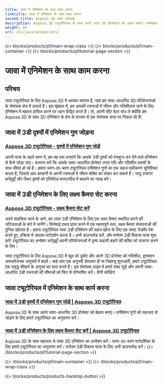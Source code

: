 ```yaml
---
title: जावा में एनिमेशन के साथ काम करना
linktitle: जावा में एनिमेशन के साथ काम करना
second_title: Aspose.3D जावा एपीआई
description: Aspose.3D ट्यूटोरियल्स के साथ अपने जावा 3D प्रोजेक्ट्स को उन्नत बनाएं! मनमोहक 3डी विकास के लिए एनीमेशन गुण जोड़ना और लक्ष्य कैमरे को सहजता से सेट करना सीखें।
weight: 20
url: /hi/java/animations/
---
```


{{< blocks/products/pf/main-wrap-class >}}
{{< blocks/products/pf/main-container >}}
{{< blocks/products/pf/tutorial-page-section >}}

# जावा में एनिमेशन के साथ काम करना

## परिचय

जावा ट्यूटोरियल के लिए Aspose.3D में आपका स्वागत है, जहां हम जावा-आधारित 3D परियोजनाओं के रोमांचक क्षेत्र में उतरते हैं। इस श्रृंखला में, हम आपकी रचनाओं में जीवन और गतिशीलता लाने के लिए एनिमेशन में महारत हासिल करने पर ध्यान केंद्रित करते हैं। तो, अपनी सीट बेल्ट बांध लें क्योंकि हम Aspose.3D के साथ 3D एनिमेशन के क्षेत्र के माध्यम से एक रोमांचक यात्रा पर निकल रहे हैं!

## जावा में 3डी दृश्यों में एनिमेशन गुण जोड़ना

### [Aspose.3D ट्यूटोरियल - दृश्यों में एनिमेशन गुण जोड़ें](./add-animation-properties-to-scenes/)

 अपनी यात्रा के पहले चरण में, हम यह पता लगाएंगे कि आपके 3डी दृश्यों को मंत्रमुग्ध कर देने वाले एनिमेशन से कैसे जोड़ा जाए। कल्पना करें कि आपके जावा-आधारित प्रोजेक्ट तरल गति और गतिशील प्रभावों के साथ जीवंत हो रहे हैं। हमारा चरण-दर-चरण ट्यूटोरियल एनीमेशन गुणों का एक सहज एकीकरण सुनिश्चित करता है, जिससे आप आसानी से अपनी रचनाओं में जीवन शक्ति का संचार कर सकते हैं। जादू उजागर करें[यहाँ](./add-animation-properties-to-scenes/) और स्थिर दृश्यों को एनिमेटेड मास्टरपीस में बदलने का गवाह बनें।

## जावा में 3डी एनिमेशन के लिए लक्ष्य कैमरा सेट करना

### [Aspose.3D ट्यूटोरियल - लक्ष्य कैमरा सेट करें](./set-up-target-camera/)

अपने साहसिक कार्य के आगे, हम जावा 3डी एनिमेशन के लिए एक लक्ष्य कैमरा स्थापित करने की जटिलताओं के बारे में जानेंगे। सिनेमाई प्रभाव प्राप्त करने में एक महत्वपूर्ण तत्व, लक्ष्य कैमरा संभावनाओं की दुनिया खोलता है। हमारा ट्यूटोरियल जावा 3डी एनिमेशन की सहज खोज के लिए एक स्पष्ट रोडमैप पेश करते हुए, प्रक्रिया में आपका मार्गदर्शन करता है। अभी डाउनलोड करें, और मनोरम 3डी विकास यात्रा शुरू करें! ट्यूटोरियल का अन्वेषण करें[यहाँ](./set-up-target-camera/) अपनी परियोजनाओं में दृश्य कहानी कहने की शक्ति को उजागर करने के लिए।

जावा ट्यूटोरियल के लिए Aspose.3D में खुद को डुबोएं और अपने 3D प्रोजेक्ट को गतिशील, दृश्यमान आश्चर्यजनक अनुभवों में बदलें। चाहे आप एक अनुभवी डेवलपर हों या जिज्ञासु शुरुआती, हमारे ट्यूटोरियल एक समृद्ध सीखने के अनुभव का वादा करते हैं। इस रोमांचक उद्यम में हमारे साथ जुड़ें और अपनी जावा-आधारित 3डी रचनाओं की सीमाओं को फिर से परिभाषित करें। हैप्पी कोडिंग!

## जावा ट्यूटोरियल में एनिमेशन के साथ कार्य करना
### [जावा में 3डी दृश्यों में एनिमेशन गुण जोड़ें | Aspose.3D ट्यूटोरियल](./add-animation-properties-to-scenes/)
Aspose.3D के साथ अपने जावा-आधारित 3D प्रोजेक्ट को बेहतर बनाएं। एनीमेशन गुणों को सहजता से जोड़ने के लिए हमारे ट्यूटोरियल का अनुसरण करें।
### [जावा में 3डी एनिमेशन के लिए लक्ष्य कैमरा सेट करें | Aspose.3D ट्यूटोरियल](./set-up-target-camera/)
Aspose.3D के साथ सहजता से जावा 3D एनिमेशन का अन्वेषण करें। चरण-दर-चरण मार्गदर्शिका के लिए हमारे ट्यूटोरियल का अनुसरण करें। मनोरम 3डी विकास यात्रा के लिए अभी डाउनलोड करें।
{{< /blocks/products/pf/tutorial-page-section >}}

{{< /blocks/products/pf/main-container >}}
{{< /blocks/products/pf/main-wrap-class >}}

{{< blocks/products/products-backtop-button >}}
